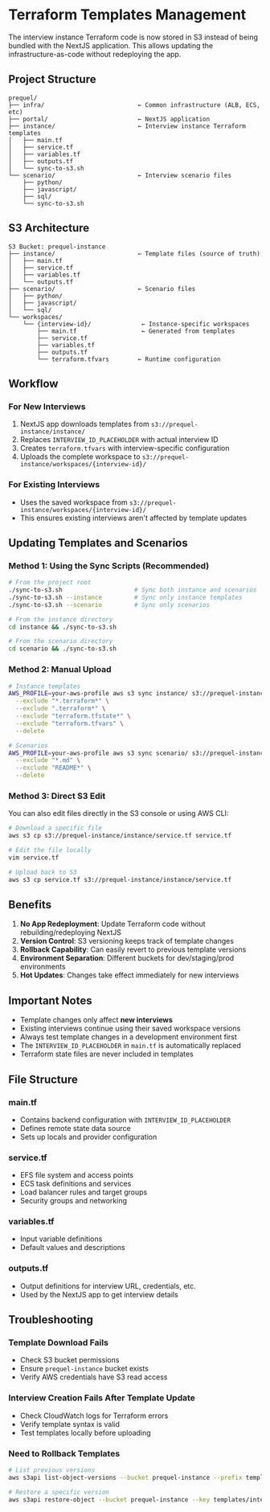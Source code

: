 # Terraform Templates Management

The interview instance Terraform code is now stored in S3 instead of being bundled with the NextJS application. This
allows updating the infrastructure-as-code without redeploying the app.

## Project Structure

```
prequel/
├── infra/                          ← Common infrastructure (ALB, ECS, etc)
├── portal/                         ← NextJS application
├── instance/                       ← Interview instance Terraform templates
│   ├── main.tf
│   ├── service.tf
│   ├── variables.tf
│   ├── outputs.tf
│   └── sync-to-s3.sh
└── scenario/                       ← Interview scenario files
    ├── python/
    ├── javascript/
    ├── sql/
    └── sync-to-s3.sh
```

## S3 Architecture

```
S3 Bucket: prequel-instance
├── instance/                       ← Template files (source of truth)
│   ├── main.tf
│   ├── service.tf
│   ├── variables.tf
│   └── outputs.tf
├── scenario/                       ← Scenario files
│   ├── python/
│   ├── javascript/
│   └── sql/
└── workspaces/
    └── {interview-id}/              ← Instance-specific workspaces
        ├── main.tf                  ← Generated from templates
        ├── service.tf
        ├── variables.tf
        ├── outputs.tf
        └── terraform.tfvars        ← Runtime configuration
```

## Workflow

### For New Interviews

1. NextJS app downloads templates from `s3://prequel-instance/instance/`
2. Replaces `INTERVIEW_ID_PLACEHOLDER` with actual interview ID
3. Creates `terraform.tfvars` with interview-specific configuration
4. Uploads the complete workspace to `s3://prequel-instance/workspaces/{interview-id}/`

### For Existing Interviews

- Uses the saved workspace from `s3://prequel-instance/workspaces/{interview-id}/`
- This ensures existing interviews aren't affected by template updates

## Updating Templates and Scenarios

### Method 1: Using the Sync Scripts (Recommended)

```bash
# From the project root
./sync-to-s3.sh                    # Sync both instance and scenarios
./sync-to-s3.sh --instance         # Sync only instance templates
./sync-to-s3.sh --scenario         # Sync only scenarios

# From the instance directory
cd instance && ./sync-to-s3.sh

# From the scenario directory
cd scenario && ./sync-to-s3.sh
```

### Method 2: Manual Upload

```bash
# Instance templates
AWS_PROFILE=your-aws-profile aws s3 sync instance/ s3://prequel-instance/instance/ \
  --exclude "*.terraform*" \
  --exclude ".terraform*" \
  --exclude "terraform.tfstate*" \
  --exclude "terraform.tfvars" \
  --delete

# Scenarios
AWS_PROFILE=your-aws-profile aws s3 sync scenario/ s3://prequel-instance/scenario/ \
  --exclude "*.md" \
  --exclude "README*" \
  --delete
```

### Method 3: Direct S3 Edit

You can also edit files directly in the S3 console or using AWS CLI:

```bash
# Download a specific file
aws s3 cp s3://prequel-instance/instance/service.tf service.tf

# Edit the file locally
vim service.tf

# Upload back to S3
aws s3 cp service.tf s3://prequel-instance/instance/service.tf
```

## Benefits

1. **No App Redeployment**: Update Terraform code without rebuilding/redeploying NextJS
2. **Version Control**: S3 versioning keeps track of template changes
3. **Rollback Capability**: Can easily revert to previous template versions
4. **Environment Separation**: Different buckets for dev/staging/prod environments
5. **Hot Updates**: Changes take effect immediately for new interviews

## Important Notes

- Template changes only affect **new interviews**
- Existing interviews continue using their saved workspace versions
- Always test template changes in a development environment first
- The `INTERVIEW_ID_PLACEHOLDER` in `main.tf` is automatically replaced
- Terraform state files are never included in templates

## File Structure

### main.tf

- Contains backend configuration with `INTERVIEW_ID_PLACEHOLDER`
- Defines remote state data source
- Sets up locals and provider configuration

### service.tf

- EFS file system and access points
- ECS task definitions and services
- Load balancer rules and target groups
- Security groups and networking

### variables.tf

- Input variable definitions
- Default values and descriptions

### outputs.tf

- Output definitions for interview URL, credentials, etc.
- Used by the NextJS app to get interview details

## Troubleshooting

### Template Download Fails

- Check S3 bucket permissions
- Ensure `prequel-instance` bucket exists
- Verify AWS credentials have S3 read access

### Interview Creation Fails After Template Update

- Check CloudWatch logs for Terraform errors
- Verify template syntax is valid
- Test templates locally before uploading

### Need to Rollback Templates

```bash
# List previous versions
aws s3api list-object-versions --bucket prequel-instance --prefix templates/interview-instance/

# Restore a specific version
aws s3api restore-object --bucket prequel-instance --key templates/interview-instance/service.tf --version-id VERSION_ID
```
